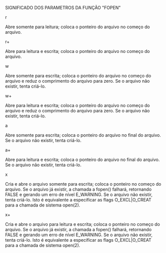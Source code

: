 SIGNIFICADO DOS PARAMETROS DA FUNÇÃO "FOPEN"

r

Abre somente para leitura; coloca o ponteiro do arquivo no começo do arquivo.

r+

Abre para leitura e escrita; coloca o ponteiro do arquivo no começo do arquivo.

w

Abre somente para escrita; coloca o ponteiro do arquivo no começo do arquivo e reduz o comprimento do arquivo para zero. Se o arquivo não existir, tenta criá-lo.

w+

Abre para leitura e escrita; coloca o ponteiro do arquivo no começo do arquivo e reduz o comprimento do arquivo para zero. Se o arquivo não existir, tenta criá-lo.

a

Abre somente para escrita; coloca o ponteiro do arquivo no final do arquivo. Se o arquivo não existir, tenta criá-lo.

a+

Abre para leitura e escrita; coloca o ponteiro do arquivo no final do arquivo. Se o arquivo não existir, tenta criá-lo.

x

Cria e abre o arquivo somente para escrita; coloca o ponteiro no começo do arquivo. Se o arquivo já existir, a chamada a fopen() falhará, retornando FALSE e gerando um erro de nível E_WARNING. Se o arquivo não existir, tenta criá-lo. Isto é equivalente a especificar as flags O_EXCL|O_CREAT para a chamada de sistema open(2).

x+

Cria e abre o arquivo para leitura e escrita; coloca o ponteiro no começo do arquivo. Se o arquivo já existir, a chamada a fopen() falhará, retornando FALSE e gerando um erro de nível E_WARNING. Se o arquivo não existir, tenta criá-lo. Isto é equivalente a especificar as flags O_EXCL|O_CREAT para a chamada de sistema open(2).